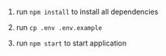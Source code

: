 1. run `npm install` to install all dependencies

2. run `cp .env .env.example`

3. run `npm start` to start application
